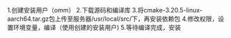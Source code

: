 1.创建安装用户（omm）
2.下载源码和编译库
3.将cmake-3.20.5-linux-aarch64.tar.gz包上传至服务器/usr/local/src/下，再安装依赖包
4.修改权限，设置环境变量，编译（使用创建的安装用户)
5.等待编译完成，安装
